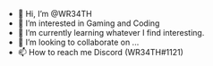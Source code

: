 - 👋 Hi, I’m @WR34TH
- 👀 I’m interested in Gaming and Coding
- 🌱 I’m currently learning whatever I find interesting.
- 💞️ I’m looking to collaborate on ...
- 📫 How to reach me Discord (WR34TH#1121)

<!---
WR34TH/WR34TH is a ✨ special ✨ repository because its `README.md` (this file) appears on your GitHub profile.
You can click the Preview link to take a look at your changes.
--->
